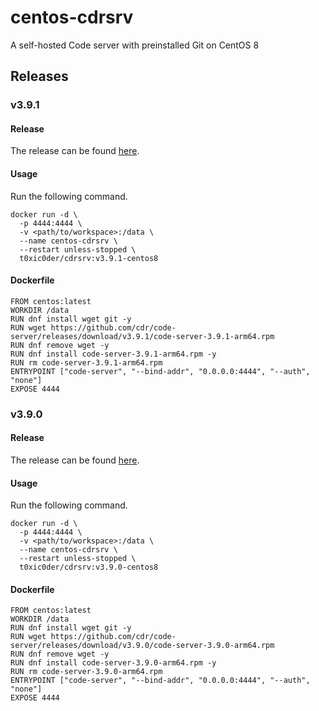 # centos-cdrsrv
A self-hosted Code server with preinstalled Git on CentOS 8

## Releases

### v3.9.1

#### Release

The release can be found [here](https://hub.docker.com/layers/t0xic0der/cdrsrv/v3.9.1-centos8/images/sha256-641f34c76435828d09ae2063b4e9c7fcec5b158753da827e0a5e5e23d30f433e?context=repo).

#### Usage

Run the following command.

```
docker run -d \
  -p 4444:4444 \
  -v <path/to/workspace>:/data \
  --name centos-cdrsrv \
  --restart unless-stopped \
  t0xic0der/cdrsrv:v3.9.1-centos8
```

#### Dockerfile

```
FROM centos:latest
WORKDIR /data
RUN dnf install wget git -y
RUN wget https://github.com/cdr/code-server/releases/download/v3.9.1/code-server-3.9.1-arm64.rpm
RUN dnf remove wget -y
RUN dnf install code-server-3.9.1-arm64.rpm -y
RUN rm code-server-3.9.1-arm64.rpm
ENTRYPOINT ["code-server", "--bind-addr", "0.0.0.0:4444", "--auth", "none"]
EXPOSE 4444
```

### v3.9.0

#### Release

The release can be found [here](https://hub.docker.com/layers/t0xic0der/cdrsrv/v3.9.0-centos8/images/sha256-9ce968caa933948ebe79db3885857df83ccf8d464a5395e6d1b2888ad59cbfa5?context=repo).

#### Usage

Run the following command.

```
docker run -d \
  -p 4444:4444 \
  -v <path/to/workspace>:/data \
  --name centos-cdrsrv \
  --restart unless-stopped \
  t0xic0der/cdrsrv:v3.9.0-centos8
```

#### Dockerfile

```
FROM centos:latest
WORKDIR /data
RUN dnf install wget git -y
RUN wget https://github.com/cdr/code-server/releases/download/v3.9.0/code-server-3.9.0-arm64.rpm
RUN dnf remove wget -y
RUN dnf install code-server-3.9.0-arm64.rpm -y
RUN rm code-server-3.9.0-arm64.rpm
ENTRYPOINT ["code-server", "--bind-addr", "0.0.0.0:4444", "--auth", "none"]
EXPOSE 4444
```
